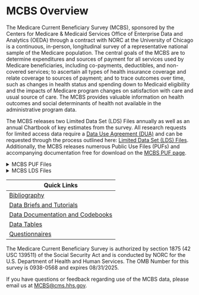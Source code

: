 # MCBS Overview
The Medicare Current Beneficiary Survey (MCBS), sponsored by the Centers for Medicare & Medicaid Services Office of Enterprise Data and Analytics (OEDA) through a contract with NORC at the University of Chicago is a continuous, in-person, longitudinal survey of a representative national sample of the Medicare population. The central goals of the MCBS are to determine expenditures and sources of payment for all services used by Medicare beneficiaries, including co-payments, deductibles, and non-covered services; to ascertain all types of health insurance coverage and relate coverage to sources of payment; and to trace outcomes over time, such as changes in health status and spending down to Medicaid eligibility and the impacts of Medicare program changes on satisfaction with care and usual source of care.  The MCBS provides valuable information on health outcomes and social determinants of health not available in the administrative program data. 

The MCBS releases two Limited Data Set (LDS) Files annually as well as an annual Chartbook of key estimates from the survey.  All research requests for limited access data require a [Data Use Agreement (DUA)](https://www.cms.gov/about-cms/information-systems/privacy/data-use-agreement-dua) and can be requested through the process outlined here: [Limited Data Set (LDS) Files](https://www.cms.gov/data-research/files-for-order/limited-data-set-lds-files).  Additionally, the MCBS releases numerous Public Use Files (PUFs) and accompanying documentation free for download on the [MCBS PUF page](https://www.cms.gov/data-research/statistics-trends-and-reports/mcbs-public-use-file).  


<details>
<summary>MCBS PUF Files</summary>
  
## MCBS Survey File PUF
### [Available Survey PUF files](https://www.cms.gov/data-research/statistics-trends-and-reports/mcbs-public-use-file)
The MCBS Survey File PUF provides a publicly available MCBS file for researchers interested in the health, health care use, access to and satisfaction with care for Medicare beneficiaries, while providing the very highest degree of protection to the Medicare beneficiaries’ protected health information. The MCBS Survey File PUF is prepared from data collected from Medicare beneficiaries living in the community and contains standard demographic variables, such as age categories, race/ethnicity, and gender, as well as information about health conditions, access to and satisfaction with care, type of insurance coverage, and summarized information on some types of utilization. The MCBS Survey File PUF is available free for download, along with its accompanying documentation on the [MCBS PUF page](https://www.cms.gov/data-research/statistics-trends-and-reports/mcbs-public-use-file).  This file is released approximately 3 months after the MCBS Survey File (LDS) is available.
  
## MCBS Cost Supplement File PUF
### [Available Cost Supplement PUF files](https://www.cms.gov/data-research/statistics-trends-and-reports/mcbs-public-use-file)
The MCBS Cost Supplement File PUF includes data that links Medicare claims to survey-reported health care events and provides summarized expenditure and source of payment data on all health care services, including those not covered by Medicare. The MCBS Cost Supplement File PUF is available free for download, along with its accompanying documentation on the [MCBS PUF page](https://www.cms.gov/data-research/statistics-trends-and-reports/mcbs-public-use-file). This file is released approximately 3 months after the MCBS Cost Supplement File (LDS) is available.
  
 ## MCBS COVID-19 PUF
### [Available COVID-19 PUF files](https://www.cms.gov/data-research/statistics-trends-and-reports/mcbs-public-use-file)
The MCBS COVID-19 Supplement public use file provides a publicly available MCBS file for researchers interested in the experiences of Medicare beneficiaries during the COVID-19 pandemic. The file provides information not available in the CMS administrative data on such things as telehealth availability, computer/internet access, and health care while providing the very highest degree of protection to the Medicare beneficiaries’ protected health information. The MCBS COVID-19 PUF is prepared from data collected from Medicare beneficiaries living in the community and contains standard demographic variables, such as age categories, race/ethnicity, and gender. The MCBS COVID-19 PUF is available free for download, along with its accompanying documentation on the [MCBS PUF page](https://www.cms.gov/data-research/statistics-trends-and-reports/mcbs-public-use-file). After Winter 2021, a subset of the COVID-19 Community Supplement items will be integrated into the main MCBS questionnaire.
</details>
  
<details>
<summary>MCBS LDS Files</summary>
  
## MCBS Survey File (LDS)  
### [Available Survey LDS files](https://www.cms.gov/data-research/files-for-order/limited-data-set-lds-files/medicare-current-beneficiary-survey-mcbs)
The MCBS Survey File contains survey collected data augmented with administrative data to allow for analysis regarding the beneficiaries’ health status, access to health care, satisfaction with health care and usual source of care. The following information is contained in the MCBS Survey File: Beneficiary Demographics, Household Characteristics, Access to Care, Satisfaction with Care, Usual Source of Care, Health Insurance Timeline (shows types of insurances, the coverage eligibility, and what is covered), Health Status and Functioning and other topical survey sections like Medical Conditions, Health Behaviors, Preventive Services, Interview Characteristics, Beneficiary Knowledge of the Medicare Program, Residence Timeline, Facility Characteristics, and Beneficiary Income and Assets. This file also includes summarized administrative FFS utilization data and research claims which contain limited FFS claims content for those beneficiaries enrolled in FFS Medicare. The MCBS Survey File (LDS) is released 12-15 months after the end of data collection, and can be ordered here: [Limited Data Set (LDS) Files](https://www.cms.gov/data-research/files-for-order/limited-data-set-lds-files).

## MCBS Cost Supplement File (LDS)
### [Available Cost Supplement LDS files](https://www.cms.gov/data-research/files-for-order/limited-data-set-lds-files/medicare-current-beneficiary-survey-mcbs)
The MCBS Cost Supplement links Medicare claims to survey-reported events and provides complete expenditure and source of payment data on all health care services, including those not covered by Medicare reported by our survey beneficiaries. Expenditure data were developed through a reconciliation process that combines information from survey respondents and Medicare administrative files. The process produces a comprehensive picture of health services received, amounts paid, and sources of payment. Linking this file to the MCBS Survey file can support a broader range of research and policy analyses on the Medicare population than would be possible using either survey data or administrative claims data alone. Survey-reported data include information on the use and cost of all types of medical services including inpatient hospitalizations, outpatient hospital care, physician services, home health care, durable medical equipment, skilled nursing home services, hospice care, and other medical services. The Cost Supplement File (LDS) is released 15-18 months after the administrative claims data is available, and can be ordered here: [Limited Data Set (LDS) Files](https://www.cms.gov/data-research/files-for-order/limited-data-set-lds-files).
  </details>
  
  
| Quick Links   | 
| ------------- | 
| [Bibliography](https://www.cms.gov/data-research/research/medicare-current-beneficiary-survey/bibliography)  | 
| [Data Briefs and Tutorials](https://www.cms.gov/data-research/research/medicare-current-beneficiary-survey/data-briefs-tutorials)  | 
| [Data Documentation and Codebooks ](https://www.cms.gov/data-research/research/medicare-current-beneficiary-survey/data-documentation-codebooks)|
| [Data Tables](https://www.cms.gov/data-research/research/medicare-current-beneficiary-survey/data-tables) |
| [Questionnaires](https://www.cms.gov/data-research/research/medicare-current-beneficiary-survey/questionnaires) |


The Medicare Current Beneficiary Survey is authorized by section 1875 (42 USC 139511) of the Social Security Act and is conducted by NORC for the U.S. Department of Health and Human Services. The OMB Number for this survey is 0938-0568 and expires 08/31/2025.  

If you have questions or feedback regarding use of the MCBS data, please email us at MCBS@cms.hhs.gov.
